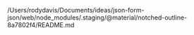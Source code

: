 /Users/rodydavis/Documents/ideas/json-form-json/web/node_modules/.staging/@material/notched-outline-8a7802f4/README.md